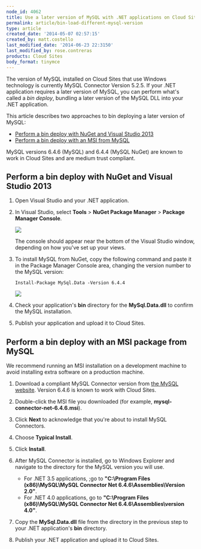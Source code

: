 ```yaml
---
node_id: 4062
title: Use a later version of MySQL with .NET applications on Cloud Sites
permalink: article/bin-load-different-mysql-version
type: article
created_date: '2014-05-07 02:57:15'
created_by: matt.costello
last_modified_date: '2014-06-23 22:3150'
last_modified_by: rose.contreras
products: Cloud Sites
body_format: tinymce
---
```


The version of MySQL installed on Cloud Sites that use Windows
technology is currently MySQL Connector Version 5.2.5.  If your .NET
application requires a later version of MySQL, you can perform what's
called a *bin deploy*, bundling a later version of the MySQL DLL into
your .NET application.

This article describes two approaches to bin deploying a later version
of MySQL:

-   [Perform a bin deploy with NuGet and Visual Studio
    2013](#visualstudio)
-   [Perform a bin deploy with an MSI from MySQL](#msi)

MySQL versions 6.4.6 (MySQL) and 6.4.4 (MySQL NuGet) are known to work
in Cloud Sites and are medium trust compliant.

Perform a bin deploy with NuGet and Visual Studio 2013
------------------------------------------------------

1.  Open Visual Studio and your .NET application.

2.  In Visual Studio, select **Tools** \> **NuGet Package Manager** \>
    **Package Manager Console**.

    ![](/knowledge_center/sites/default/files/field/image/packagemanger.png)

    The console should appear near the bottom of the Visual Studio
    window, depending on how you've set up your views.

3.  To install MySQL from NuGet, copy the following command and paste it
    in the Package Manager Console area, changing the version number to
    the MySQL version:

        Install-Package MySql.Data -Version 6.4.4

    ![](/knowledge_center/sites/default/files/field/image/console.png)

4.  Check your application's **bin** directory for the
    **MySql.Data.dll** to confirm the MySQL installation.

5.  Publish your application and upload it to Cloud Sites.

Perform a bin deploy with an MSI package from MySQL
---------------------------------------------------

We recommend running an MSI installation on a development machine to
avoid installing extra software on a production machine.

1.  Download a compliant MySQL Connector version from [the MySQL
    website](http://dev.mysql.com/downloads/connector/net/ "MySql Connector").
    Version 6.4.6 is known to work with Cloud Sites.

2.  Double-click the MSI file you downloaded (for example,
    **mysql-connector-net-6.4.6.msi**).

3.  Click **Next** to acknowledge that you're about to install MySQL
    Connectors.

4.  Choose **Typical Install**.

5.  Click **Install**.

6.  After MySQL Connector is installed, go to Windows Explorer and
    navigate to the directory for the MySQL version you will use.

    -   For .NET 3.5 applications, ;go to **"C:\\Program Files
        (x86)\\MySQL\\MySQL Connector Net 6.4.6\\Assemblies\\Version
        2.0"**.
    -   For .NET 4.0 applications, go to **"C:\\Program Files
        (x86)\\MySQL\\MySQL Connector Net 6.4.6\\Assemblies\\version
        4.0"**.

7.  Copy the **MySql.Data.dll** file from the directory in the previous
    step to your .NET application's **bin** directory.

8.  Publish your .NET application and upload it to Cloud Sites.



